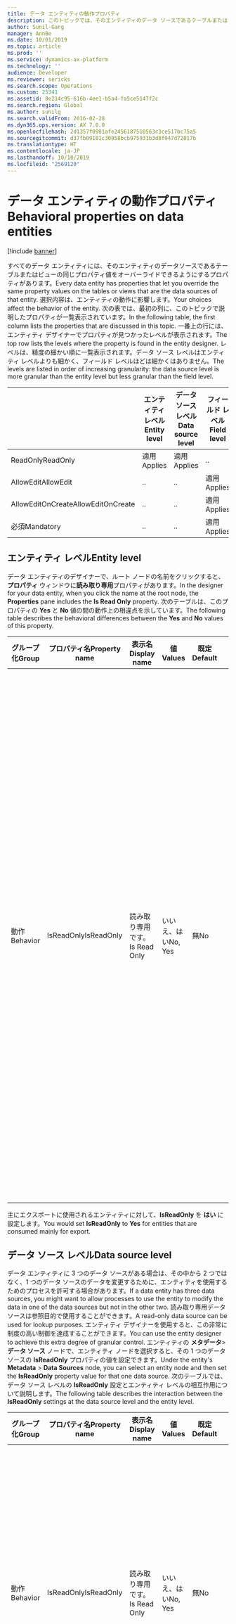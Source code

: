 ```yaml
---
title: データ エンティティの動作プロパティ
description: このトピックでは、そのエンティティのデータ ソースであるテーブルまたはビューのプロパティ値をオーバーライドさせるビヘイビア データ エンティティのプロパティについて説明します。
author: Sunil-Garg
manager: AnnBe
ms.date: 10/01/2019
ms.topic: article
ms.prod: ''
ms.service: dynamics-ax-platform
ms.technology: ''
audience: Developer
ms.reviewer: sericks
ms.search.scope: Operations
ms.custom: 25341
ms.assetid: 8e214c95-616b-4ee1-b5a4-fa5ce5147f2c
ms.search.region: Global
ms.author: sunilg
ms.search.validFrom: 2016-02-28
ms.dyn365.ops.version: AX 7.0.0
ms.openlocfilehash: 2d1357f0981afe2456187510563c3ce517bc75a5
ms.sourcegitcommit: d37fb09101c30858bcb975931b3d8f947d72017b
ms.translationtype: HT
ms.contentlocale: ja-JP
ms.lasthandoff: 10/10/2019
ms.locfileid: "2569120"
---
```

# <a name="behavioral-properties-on-data-entities"></a><span data-ttu-id="74e3f-103">データ エンティティの動作プロパティ</span><span class="sxs-lookup"><span data-stu-id="74e3f-103">Behavioral properties on data entities</span></span>

[!include [banner](../includes/banner.md)]

<span data-ttu-id="74e3f-104">すべてのデータ エンティティには、そのエンティティのデータソースであるテーブルまたはビューの同じプロパティ値をオーバーライドできるようにするプロパティがあります。</span><span class="sxs-lookup"><span data-stu-id="74e3f-104">Every data entity has properties that let you override the same property values on the tables or views that are the data sources of that entity.</span></span> <span data-ttu-id="74e3f-105">選択内容は、エンティティの動作に影響します。</span><span class="sxs-lookup"><span data-stu-id="74e3f-105">Your choices affect the behavior of the entity.</span></span> <span data-ttu-id="74e3f-106">次の表では、最初の列に、このトピックで説明したプロパティが一覧表示されています。</span><span class="sxs-lookup"><span data-stu-id="74e3f-106">In the following table, the first column lists the properties that are discussed in this topic.</span></span> <span data-ttu-id="74e3f-107">一番上の行には、エンティティ デザイナーでプロパティが見つかったレベルが表示されます。</span><span class="sxs-lookup"><span data-stu-id="74e3f-107">The top row lists the levels where the property is found in the entity designer.</span></span> <span data-ttu-id="74e3f-108">レベルは、精度の細かい順に一覧表示されます。データ ソース レベルはエンティティ レベルよりも細かく、フィールド レベルほどは細かくはありません。</span><span class="sxs-lookup"><span data-stu-id="74e3f-108">The levels are listed in order of increasing granularity: the data source level is more granular than the entity level but less granular than the field level.</span></span>

|                   | <span data-ttu-id="74e3f-109">エンティティ レベル</span><span class="sxs-lookup"><span data-stu-id="74e3f-109">Entity level</span></span> | <span data-ttu-id="74e3f-110">データ ソース レベル</span><span class="sxs-lookup"><span data-stu-id="74e3f-110">Data source level</span></span> | <span data-ttu-id="74e3f-111">フィールド レベル</span><span class="sxs-lookup"><span data-stu-id="74e3f-111">Field level</span></span> |
|-------------------|--------------|-------------------|-------------|
| <span data-ttu-id="74e3f-112">ReadOnly</span><span class="sxs-lookup"><span data-stu-id="74e3f-112">ReadOnly</span></span>          | <span data-ttu-id="74e3f-113">適用</span><span class="sxs-lookup"><span data-stu-id="74e3f-113">Applies</span></span>      | <span data-ttu-id="74e3f-114">適用</span><span class="sxs-lookup"><span data-stu-id="74e3f-114">Applies</span></span>           | <span data-ttu-id="74e3f-115">.</span><span class="sxs-lookup"><span data-stu-id="74e3f-115">.</span></span>           |
| <span data-ttu-id="74e3f-116">AllowEdit</span><span class="sxs-lookup"><span data-stu-id="74e3f-116">AllowEdit</span></span>         | <span data-ttu-id="74e3f-117">.</span><span class="sxs-lookup"><span data-stu-id="74e3f-117">.</span></span>            | <span data-ttu-id="74e3f-118">.</span><span class="sxs-lookup"><span data-stu-id="74e3f-118">.</span></span>                 | <span data-ttu-id="74e3f-119">適用</span><span class="sxs-lookup"><span data-stu-id="74e3f-119">Applies</span></span>     |
| <span data-ttu-id="74e3f-120">AllowEditOnCreate</span><span class="sxs-lookup"><span data-stu-id="74e3f-120">AllowEditOnCreate</span></span> | <span data-ttu-id="74e3f-121">.</span><span class="sxs-lookup"><span data-stu-id="74e3f-121">.</span></span>            | <span data-ttu-id="74e3f-122">.</span><span class="sxs-lookup"><span data-stu-id="74e3f-122">.</span></span>                 | <span data-ttu-id="74e3f-123">適用</span><span class="sxs-lookup"><span data-stu-id="74e3f-123">Applies</span></span>     |
| <span data-ttu-id="74e3f-124">必須</span><span class="sxs-lookup"><span data-stu-id="74e3f-124">Mandatory</span></span>         | <span data-ttu-id="74e3f-125">.</span><span class="sxs-lookup"><span data-stu-id="74e3f-125">.</span></span>            | <span data-ttu-id="74e3f-126">.</span><span class="sxs-lookup"><span data-stu-id="74e3f-126">.</span></span>                 | <span data-ttu-id="74e3f-127">適用</span><span class="sxs-lookup"><span data-stu-id="74e3f-127">Applies</span></span>     |

## <a name="entity-level"></a><span data-ttu-id="74e3f-128">エンティティ レベル</span><span class="sxs-lookup"><span data-stu-id="74e3f-128">Entity level</span></span>
<span data-ttu-id="74e3f-129">データ エンティティのデザイナーで、ルート ノードの名前をクリックすると、**プロパティ** ウィンドウに**読み取り専用**プロパティがあります。</span><span class="sxs-lookup"><span data-stu-id="74e3f-129">In the designer for your data entity, when you click the name at the root node, the **Properties** pane includes the **Is Read Only** property.</span></span> <span data-ttu-id="74e3f-130">次のテーブルは、このプロパティの **Yes** と **No** 値の間の動作上の相違点を示しています。</span><span class="sxs-lookup"><span data-stu-id="74e3f-130">The following table describes the behavioral differences between the **Yes** and **No** values of this property.</span></span>

<table>
<thead>
<tr>
<th><span data-ttu-id="74e3f-131">グループ化</span><span class="sxs-lookup"><span data-stu-id="74e3f-131">Group</span></span></th>
<th><span data-ttu-id="74e3f-132">プロパティ名</span><span class="sxs-lookup"><span data-stu-id="74e3f-132">Property name</span></span></th>
<th><span data-ttu-id="74e3f-133">表示名</span><span class="sxs-lookup"><span data-stu-id="74e3f-133">Display name</span></span></th>
<th><span data-ttu-id="74e3f-134">値</span><span class="sxs-lookup"><span data-stu-id="74e3f-134">Values</span></span></th>
<th><span data-ttu-id="74e3f-135">既定</span><span class="sxs-lookup"><span data-stu-id="74e3f-135">Default</span></span></th>
<th><span data-ttu-id="74e3f-136">説明</span><span class="sxs-lookup"><span data-stu-id="74e3f-136">Description</span></span></th>
</tr>
</thead>
<tbody>
<tr>
<td><span data-ttu-id="74e3f-137">動作</span><span class="sxs-lookup"><span data-stu-id="74e3f-137">Behavior</span></span></td>
<td><span data-ttu-id="74e3f-138">IsReadOnly</span><span class="sxs-lookup"><span data-stu-id="74e3f-138">IsReadOnly</span></span></td>
<td><span data-ttu-id="74e3f-139">読み取り専用です。</span><span class="sxs-lookup"><span data-stu-id="74e3f-139">Is Read Only</span></span></td>
<td><span data-ttu-id="74e3f-140">いいえ、はい</span><span class="sxs-lookup"><span data-stu-id="74e3f-140">No, Yes</span></span></td>
<td><span data-ttu-id="74e3f-141">無</span><span class="sxs-lookup"><span data-stu-id="74e3f-141">No</span></span></td>
<td><ul>
<li><span data-ttu-id="74e3f-142"><strong>いいえ:</strong> エンティティのデザイナー内の個別のデータ ソース ノードが <strong>IsReadOnly</strong> = <strong>はい</strong>に設定されて<em>いない限り</em>、データ変更操作 (CUD) <em>は</em>許可されます。</span><span class="sxs-lookup"><span data-stu-id="74e3f-142"><strong>No:</strong> Data modification operations (CUD) <em>are</em> allowed, <em>unless</em> an individual data source node in the entity's designer is set to <strong>IsReadOnly</strong> = <strong>Yes</strong>.</span></span></li>
<li><span data-ttu-id="74e3f-143"><strong>はい:</strong> エンティティのデザイナ内の個々のデータソースノードの <strong>IsReadOnly</strong> 設定に関係なく、読み取り操作のみが許可されます。</span><span class="sxs-lookup"><span data-stu-id="74e3f-143"><strong>Yes:</strong> Only read operations are allowed, regardless of the <strong>IsReadOnly</strong> settings on the individual data source nodes in the entity's designer.</span></span></li>
</ul></td>
</tr>
</tbody>
</table>

<span data-ttu-id="74e3f-144">主にエクスポートに使用されるエンティティに対して、**IsReadOnly** を **はい** に設定します。</span><span class="sxs-lookup"><span data-stu-id="74e3f-144">You would set **IsReadOnly** to **Yes** for entities that are consumed mainly for export.</span></span>

## <a name="data-source-level"></a><span data-ttu-id="74e3f-145">データ ソース レベル</span><span class="sxs-lookup"><span data-stu-id="74e3f-145">Data source level</span></span>
<span data-ttu-id="74e3f-146">データ エンティティに 3 つのデータ ソースがある場合は、その中から 2 つではなく、1 つのデータ ソースのデータを変更するために、エンティティを使用するためのプロセスを許可する場合があります。</span><span class="sxs-lookup"><span data-stu-id="74e3f-146">If a data entity has three data sources, you might want to allow processes to use the entity to modify the data in one of the data sources but not in the other two.</span></span> <span data-ttu-id="74e3f-147">読み取り専用データ ソースは参照目的で使用することができます。</span><span class="sxs-lookup"><span data-stu-id="74e3f-147">A read-only data source can be used for lookup purposes.</span></span> <span data-ttu-id="74e3f-148">エンティティ デザイナーを使用すると、この非常に制度の高い制御を達成することができます。</span><span class="sxs-lookup"><span data-stu-id="74e3f-148">You can use the entity designer to achieve this extra degree of granular control.</span></span> <span data-ttu-id="74e3f-149">エンティティの **メタデータ**&gt;**データ ソース** ノードで、エンティティ ノードを選択すると、その 1 つのデータソースの **IsReadOnly** プロパティの値を設定できます。</span><span class="sxs-lookup"><span data-stu-id="74e3f-149">Under the entity's **Metadata** &gt; **Data Sources** node, you can select an entity node and then set the **IsReadOnly** property value for that one data source.</span></span> <span data-ttu-id="74e3f-150">次のテーブルでは、データ ソース レベルの **IsReadOnly** 設定とエンティティ レベルの相互作用について説明します。</span><span class="sxs-lookup"><span data-stu-id="74e3f-150">The following table describes the interaction between the **IsReadOnly** settings at the data source level and the entity level.</span></span>

<table>
<thead>
<tr>
<th><span data-ttu-id="74e3f-151">グループ化</span><span class="sxs-lookup"><span data-stu-id="74e3f-151">Group</span></span></th>
<th><span data-ttu-id="74e3f-152">プロパティ名</span><span class="sxs-lookup"><span data-stu-id="74e3f-152">Property name</span></span></th>
<th><span data-ttu-id="74e3f-153">表示名</span><span class="sxs-lookup"><span data-stu-id="74e3f-153">Display name</span></span></th>
<th><span data-ttu-id="74e3f-154">値</span><span class="sxs-lookup"><span data-stu-id="74e3f-154">Values</span></span></th>
<th><span data-ttu-id="74e3f-155">既定</span><span class="sxs-lookup"><span data-stu-id="74e3f-155">Default</span></span></th>
<th><span data-ttu-id="74e3f-156">説明</span><span class="sxs-lookup"><span data-stu-id="74e3f-156">Description</span></span></th>
</tr>
</thead>
<tbody>
<tr>
<td><span data-ttu-id="74e3f-157">動作</span><span class="sxs-lookup"><span data-stu-id="74e3f-157">Behavior</span></span></td>
<td><span data-ttu-id="74e3f-158">IsReadOnly</span><span class="sxs-lookup"><span data-stu-id="74e3f-158">IsReadOnly</span></span></td>
<td><span data-ttu-id="74e3f-159">読み取り専用です。</span><span class="sxs-lookup"><span data-stu-id="74e3f-159">Is Read Only</span></span></td>
<td><span data-ttu-id="74e3f-160">いいえ、はい</span><span class="sxs-lookup"><span data-stu-id="74e3f-160">No, Yes</span></span></td>
<td><span data-ttu-id="74e3f-161">無</span><span class="sxs-lookup"><span data-stu-id="74e3f-161">No</span></span></td>
<td><ul>
<li><span data-ttu-id="74e3f-162"><strong>いいえ:</strong> エンティティ レベルで <strong>IsReadOnly</strong> が <strong>はい</strong>にセットされて<em>いない限り</em>、データ変更操作 (CUD) <em>は</em>データ ソースで許可されます。</span><span class="sxs-lookup"><span data-stu-id="74e3f-162"><strong>No:</strong> Data modification operations (CUD) <em>are</em> allowed on the data source, <em>unless</em> <strong>IsReadOnly</strong> is set to <strong>Yes</strong> at the entity level.</span></span></li>
<li><span data-ttu-id="74e3f-163"><strong>はい:</strong> エンティティの <strong>IsReadOnly</strong> 設定に関係なく、操作のみが許可されます</span><span class="sxs-lookup"><span data-stu-id="74e3f-163"><strong>Yes:</strong> Only operations are allowed, regardless of the <strong>IsReadOnly</strong> setting on the entity.</span></span></li>
</ul></td>
</tr>
</tbody>
</table>

## <a name="field-level"></a><span data-ttu-id="74e3f-164">フィールド レベル</span><span class="sxs-lookup"><span data-stu-id="74e3f-164">Field level</span></span>
<span data-ttu-id="74e3f-165">フィールド レベルにおいて、**AllowEdit** と **AllowEditOnCreate** プロパティは **IsReadOnly** プロパティの代わりに利用可能です。</span><span class="sxs-lookup"><span data-stu-id="74e3f-165">At the field level, the **AllowEdit** and **AllowEditOnCreate** properties are available instead of an **IsReadOnly** property.</span></span> <span data-ttu-id="74e3f-166">2 つの**許可**プロパティには、3 番目の利用可能な値として**自動**が含まれています。</span><span class="sxs-lookup"><span data-stu-id="74e3f-166">The two **Allow** properties include **Auto** as a third available value.</span></span> <span data-ttu-id="74e3f-167">**自動** 値は、基になっているテーブルのフィールドにある値を継承します。</span><span class="sxs-lookup"><span data-stu-id="74e3f-167">The **Auto** value inherits the value that is on the field in the underlying table.</span></span>

> [!NOTE]
> <span data-ttu-id="74e3f-168">**自動**の値は、計算フィールドや仮想フィールドなどのマップされていないフィールドでは使用できません。</span><span class="sxs-lookup"><span data-stu-id="74e3f-168">The **Auto** value isn't available for unmapped fields, such as computed or virtual fields.</span></span>

<table>
<thead>
<tr>
<th><span data-ttu-id="74e3f-169">グループ化</span><span class="sxs-lookup"><span data-stu-id="74e3f-169">Group</span></span></th>
<th><span data-ttu-id="74e3f-170">プロパティ名</span><span class="sxs-lookup"><span data-stu-id="74e3f-170">Property name</span></span></th>
<th><span data-ttu-id="74e3f-171">表示名</span><span class="sxs-lookup"><span data-stu-id="74e3f-171">Display name</span></span></th>
<th><span data-ttu-id="74e3f-172">先頭値</span><span class="sxs-lookup"><span data-stu-id="74e3f-172">Value</span></span></th>
<th><span data-ttu-id="74e3f-173">既定</span><span class="sxs-lookup"><span data-stu-id="74e3f-173">Default</span></span></th>
<th><span data-ttu-id="74e3f-174">説明</span><span class="sxs-lookup"><span data-stu-id="74e3f-174">Description</span></span></th>
</tr>
</thead>
<tbody>
<tr>
<td><span data-ttu-id="74e3f-175">動作</span><span class="sxs-lookup"><span data-stu-id="74e3f-175">Behavior</span></span></td>
<td><span data-ttu-id="74e3f-176">AllowEditOnCreate</span><span class="sxs-lookup"><span data-stu-id="74e3f-176">AllowEditOnCreate</span></span></td>
<td><span data-ttu-id="74e3f-177">作成時の編集を許可</span><span class="sxs-lookup"><span data-stu-id="74e3f-177">Allow edit on create</span></span></td>
<td><span data-ttu-id="74e3f-178">自動、いいえ、はい</span><span class="sxs-lookup"><span data-stu-id="74e3f-178">Auto, No, Yes</span></span></td>
<td><span data-ttu-id="74e3f-179">自動</span><span class="sxs-lookup"><span data-stu-id="74e3f-179">Auto</span></span></td>
<td><ul>
<li><span data-ttu-id="74e3f-180"><strong>自動:</strong> 基になるテーブル フィールドから、プロパティを継承します。</span><span class="sxs-lookup"><span data-stu-id="74e3f-180"><strong>Auto:</strong> The property is inherited from the underlying table field.</span></span>
<blockquote>[!NOTE] <span data-ttu-id="74e3f-181"><strong>自動</strong>の値は、計算フィールドや仮想フィールドなどのマップされていないフィールドでは使用できません。</span><span class="sxs-lookup"><span data-stu-id="74e3f-181">The <strong>Auto</strong> value isn't available for unmapped fields, such as computed or virtual fields.</span></span></blockquote>
</li>
<li><span data-ttu-id="74e3f-182"><strong>いいえ:</strong> ユーザーは、このフィールドのデータを新しいレコードで変更することはできません。</span><span class="sxs-lookup"><span data-stu-id="74e3f-182"><strong>No:</strong> Users aren't allowed to modify the data for this field in a new record.</span></span></li>
<li><span data-ttu-id="74e3f-183"><strong>はい:</strong> ユーザーは、このフィールドのデータを新しいレコードに対して変更することができます。</span><span class="sxs-lookup"><span data-stu-id="74e3f-183"><strong>Yes:</strong> Users are allowed to modify the data for this field for a new record.</span></span></li>
</ul>
<span data-ttu-id="74e3f-184">この動作はすべてのコンシューマー (X++、OData など) に適用されます。</span><span class="sxs-lookup"><span data-stu-id="74e3f-184">This behavior is enforced for all consumers – X++, OData, and so on.</span></span>
<blockquote>[!IMPORTANT] <span data-ttu-id="74e3f-185"><strong>いいえ</strong>および<strong>はい</strong>の値は、基になるテーブル内のフィールドの設定を上書き<em>しません</em>。</span><span class="sxs-lookup"><span data-stu-id="74e3f-185">The <strong>No</strong> and <strong>Yes</strong> values do <em>not</em> override the setting on the field in the underlying table.</span></span></blockquote></td>
</tr>
<tr>
<td><span data-ttu-id="74e3f-186">動作</span><span class="sxs-lookup"><span data-stu-id="74e3f-186">Behavior</span></span></td>
<td><span data-ttu-id="74e3f-187">AllowEdit</span><span class="sxs-lookup"><span data-stu-id="74e3f-187">AllowEdit</span></span></td>
<td><span data-ttu-id="74e3f-188">編集を許可</span><span class="sxs-lookup"><span data-stu-id="74e3f-188">Allow edit</span></span></td>
<td><span data-ttu-id="74e3f-189">自動、いいえ、はい</span><span class="sxs-lookup"><span data-stu-id="74e3f-189">Auto, No, Yes</span></span></td>
<td><span data-ttu-id="74e3f-190">自動</span><span class="sxs-lookup"><span data-stu-id="74e3f-190">Auto</span></span></td>
<td><span data-ttu-id="74e3f-191">動作は、<strong>AllowEditOnCreate</strong> の動作と同じですが、作成されている新しいレコードではなく、<em>既存の</em>レコードへの更新に適用されます。</span><span class="sxs-lookup"><span data-stu-id="74e3f-191">The behavior is the same as the behavior for <strong>AllowEditOnCreate</strong>, but it applies to updates to <em>existing</em> records instead of new records that are being created.</span></span> <span data-ttu-id="74e3f-192">この動作は、すべてのコンシューマー (X++、OData など) に適用されます。</span><span class="sxs-lookup"><span data-stu-id="74e3f-192">This behavior is enforced for all consumers – X++, OData, and so on.</span></span></td>
</tr>
<tr>
<td><span data-ttu-id="74e3f-193">動作</span><span class="sxs-lookup"><span data-stu-id="74e3f-193">Behavior</span></span></td>
<td><span data-ttu-id="74e3f-194">必須</span><span class="sxs-lookup"><span data-stu-id="74e3f-194">Mandatory</span></span></td>
<td><span data-ttu-id="74e3f-195">必須</span><span class="sxs-lookup"><span data-stu-id="74e3f-195">Mandatory</span></span></td>
<td><span data-ttu-id="74e3f-196">自動、いいえ、はい</span><span class="sxs-lookup"><span data-stu-id="74e3f-196">Auto, No, Yes</span></span></td>
<td><span data-ttu-id="74e3f-197">自動</span><span class="sxs-lookup"><span data-stu-id="74e3f-197">Auto</span></span></td>
<td><span data-ttu-id="74e3f-198"><strong>自動:</strong> 基になるテーブル フィールドから、プロパティを継承します。</span><span class="sxs-lookup"><span data-stu-id="74e3f-198"><strong>Auto:</strong> The property is inherited from the underlying table field.</span></span> <span data-ttu-id="74e3f-199">この動作は、すべてのコンシューマー (X++、OData など) に適用されます。</span><span class="sxs-lookup"><span data-stu-id="74e3f-199">This behavior is enforced for all consumers – X++, OData, and so on.</span></span>
<blockquote>[!IMPORTANT] <span data-ttu-id="74e3f-200"><strong>いいえ</strong>および<strong>はい</strong>の値は、基になるテーブル内のフィールドの設定を上書き<em>しません</em>。</span><span class="sxs-lookup"><span data-stu-id="74e3f-200">The <strong>No</strong> and <strong>Yes</strong> values do <em>not</em> override the setting on the field in the underlying table.</span></span></blockquote></td>
</tr>
</tbody>
</table>
